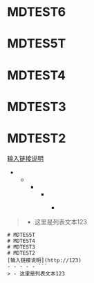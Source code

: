 # MDTEST6
# MDTES5T
# MDTEST4
# MDTEST3
# MDTEST2
[输入链接说明](http://123)
- - - - - ```
> - 这里是列表文本123
```# MDTEST6
# MDTES5T
# MDTEST4
# MDTEST3
# MDTEST2
[输入链接说明](http://123)
- - - - - ```
> - 这里是列表文本123
```